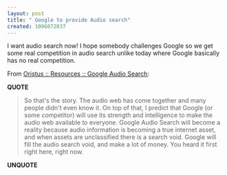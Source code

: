 ```yaml
---
layout: post
title: " Google to provide Audio search"
created: 1096872037
---
```

<p>
I want audio search now! I hope somebody challenges Google so we get some real competition in audio search unlike today where Google basically has no real competition.
</p><p>
From <a href="http://oristus.com/resources/gassle.html">Oristus :: Resources :: Google Audio Search</a>:
</p><p>
<strong>QUOTE</strong>
</p><blockquote>
So that's the story. The audio web has come together and many people  didn't even know it. On top of that, I predict that Google (or some competitor)  will use its strength and intelligence to make the audio web available to everyone.  Google Audio Search will become a reality because audio information is becoming a true internet asset, and when assets are unclassified there is a  search void. Google will fill the audio search void, and make a lot of money. You heard it first right here, right now.
</blockquote><p>
<strong>UNQUOTE</strong>
</p>

